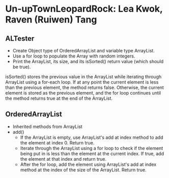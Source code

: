 # Un-upTownLeopardRock: Lea Kwok, Raven (Ruiwen) Tang

## ALTester
* Create Object type of OrderedArrayList and variable type ArrayList. 
* Use a for loop to populate the Array with random integers. 
* Print the ArrayList, its size, and its isSorted() return value (which should be true).

isSorted() stores the previous value in the ArrayList while iterating through ArrayList using a for-each loop. If at any point the current element is less than the previous element, the method returns false. Otherwise, the current element is stored as the previous element, and the for loop continues until the method returns true at the end of the ArrayList.

## OrderedArrayList
* Inherited methods from ArrayList
* add()
    * If the ArrayList is empty, use ArrayList's add at index method to add the element at index 0. Return true.
    * Iterate through the ArrayList using a for loop to check if the element being put in is less than the element at the current index. If true, add the element at that index and return true. 
    * After the for loop, add the element using ArrayList's add at index method at the index of the size of the ArrayList. Return true.